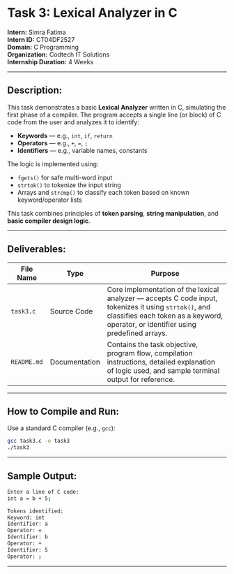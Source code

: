 # Task 3: Lexical Analyzer in C

**Intern:** Simra Fatima  
**Intern ID:** CT04DF2527  
**Domain:** C Programming  
**Organization:** Codtech IT Solutions  
**Internship Duration:** 4 Weeks 

---

## Description:

This task demonstrates a basic **Lexical Analyzer** written in C, simulating the first phase of a compiler.
The program accepts a single line (or block) of C code from the user and analyzes it to identify:

- **Keywords** — e.g., `int`, `if`, `return`
- **Operators** — e.g., `+`, `=`, `;`
- **Identifiers** — e.g., variable names, constants

The logic is implemented using:
- `fgets()` for safe multi-word input  
- `strtok()` to tokenize the input string  
- Arrays and `strcmp()` to classify each token based on known keyword/operator lists

This task combines principles of **token parsing**, **string manipulation**, and **basic compiler design logic**.

---

## Deliverables:

| File Name   | Type          | Purpose                                                                 |
|-------------|---------------|-------------------------------------------------------------------------|
| `task3.c`   | Source Code   | Core implementation of the lexical analyzer — accepts C code input, tokenizes it using `strtok()`, and classifies each token as a keyword, operator, or identifier using predefined arrays. |
| `README.md` | Documentation | Contains the task objective, program flow, compilation instructions, detailed explanation of logic used, and sample terminal output for reference. |

---

## How to Compile and Run:

Use a standard C compiler (e.g., `gcc`):

```bash
gcc task3.c -o task3
./task3
```

---

## Sample Output:

```bash
Enter a line of C code:
int a = b + 5;

Tokens identified:
Keyword: int
Identifier: a
Operator: =
Identifier: b
Operator: +
Identifier: 5
Operator: ;
```
---

